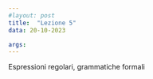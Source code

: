 ```yaml
---
#layout: post
title:  "Lezione 5"
data: 20-10-2023

args: 
---
```


Espressioni regolari, grammatiche formali